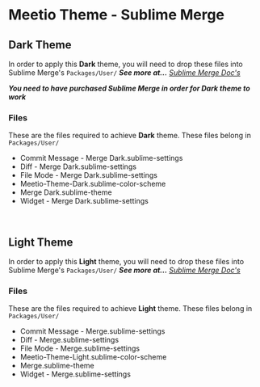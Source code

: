 # Meetio Theme - Sublime Merge
## Dark Theme
In order to apply this **Dark** theme, you will need to drop these files into Sublime Merge's `Packages/User/` _**See more at...**_ _[Sublime Merge Doc's](https://www.sublimemerge.com/docs/themes#Customization)_

_**You need to have purchased Sublime Merge in order for Dark theme to work**_


### Files
These are the files required to achieve **Dark** theme. These files
belong in `Packages/User/`
- Commit Message - Merge Dark.sublime-settings
- Diff - Merge Dark.sublime-settings
- File Mode - Merge Dark.sublime-settings
- Meetio-Theme-Dark.sublime-color-scheme
- Merge Dark.sublime-theme
- Widget - Merge Dark.sublime-settings

<br />

## Light Theme
In order to apply this **Light** theme, you will need to drop these files into Sublime Merge's `Packages/User/` _**See more at...**_ _[Sublime Merge Doc's](https://www.sublimemerge.com/docs/themes#Customization)_

### Files
These are the files required to achieve **Light** theme. These files
belong in `Packages/User/`
- Commit Message - Merge.sublime-settings
- Diff - Merge.sublime-settings
- File Mode - Merge.sublime-settings
- Meetio-Theme-Light.sublime-color-scheme
- Merge.sublime-theme
- Widget - Merge.sublime-settings
